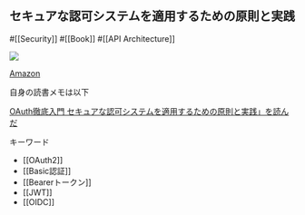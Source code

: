 ## セキュアな認可システムを適用するための原則と実践

#[[Security]] #[[Book]] #[[API Architecture]]

![](https://m.media-amazon.com/images/I/51CaA7dryjL._SX394_BO1,204,203,200_.jpg)

[Amazon](https://amzn.asia/d/1diCznE)

自身の読書メモは以下

[OAuth徹底入門 セキュアな認可システムを適用するための原則と実践」を読んだ](https://boykush.github.io/diaries/read-oauth2-in-action/)

キーワード
- [[OAuth2]]
- [[Basic認証]]
- [[Bearerトークン]]
- [[JWT]]
- [[OIDC]]